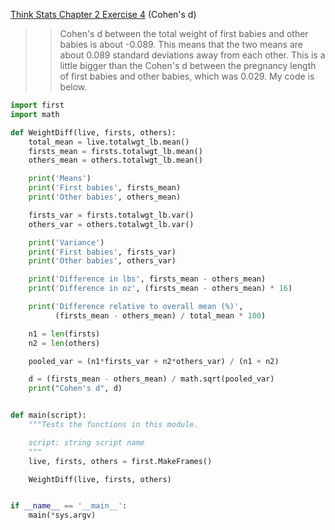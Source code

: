 [Think Stats Chapter 2 Exercise 4](http://greenteapress.com/thinkstats2/html/thinkstats2003.html#toc24) (Cohen's d)

>> Cohen's d between the total weight of first babies and other babies is about -0.089. This means that the two means are about 0.089 standard deviations away from each other. This is a little bigger than the Cohen's d between the pregnancy length of first babies and other babies, which was 0.029. My code is below.


```python
import first
import math

def WeightDiff(live, firsts, others):
    total_mean = live.totalwgt_lb.mean()
    firsts_mean = firsts.totalwgt_lb.mean()
    others_mean = others.totalwgt_lb.mean()

    print('Means')
    print('First babies', firsts_mean)
    print('Other babies', others_mean)

    firsts_var = firsts.totalwgt_lb.var()
    others_var = others.totalwgt_lb.var()

    print('Variance')
    print('First babies', firsts_var)
    print('Other babies', others_var)

    print('Difference in lbs', firsts_mean - others_mean)
    print('Difference in oz', (firsts_mean - others_mean) * 16)

    print('Difference relative to overall mean (%)', 
          (firsts_mean - others_mean) / total_mean * 100)

    n1 = len(firsts)
    n2 = len(others)

    pooled_var = (n1*firsts_var + n2*others_var) / (n1 + n2)

    d = (firsts_mean - others_mean) / math.sqrt(pooled_var)
    print("Cohen's d", d)


def main(script):
    """Tests the functions in this module.

    script: string script name
    """
    live, firsts, others = first.MakeFrames()

    WeightDiff(live, firsts, others)


if __name__ == '__main__':
    main(*sys.argv)
```
